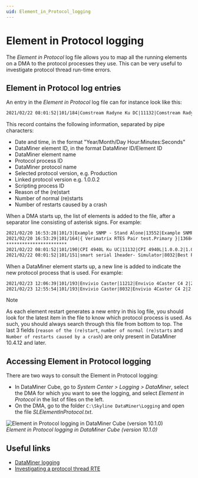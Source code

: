 ```yaml
---
uid: Element_in_Protocol_logging
---
```


# Element in Protocol logging

The *Element in Protocol* log file allows you to map all the running elements on a DMA to the protocol processes they use. This can be very useful to investigate protocol thread run-time errors.

## Element in Protocol log entries

An entry in the *Element in Protocol* log file can for instance look like this:

```txt
2021/02/22 08:01:52|101/184|Comstream Radyne Ku DC|11132|Comstream Radyne SFC4200A-B8-P8|Production|1.0.0.2|7952|NormalStart|1|0
```

This record contains the following information, separated by pipe characters:

- Date and time, in the format "Year/Month/Day Hour:Minutes:Seconds"
- DataMiner element ID, in the format DataMiner ID/Element ID
- DataMiner element name
- Protocol process ID
- DataMiner protocol name
- Selected protocol version, e.g. Production
- Linked protocol version e.g. 1.0.0.2
- Scripting process ID
- Reason of the (re)start
- Number of normal (re)starts
- Number of restarts caused by a crash

When a DMA starts up, the list of elements is added to the file, after a separator line consisting of asterisk signs. For example:

```txt
2021/02/20 16:53:28|101/3|Example SNMP - Stand Alone|13552|Example SNMP|1.0.0.1|1.0.0.1|13572|NormalStart|2|0
2021/02/20 16:53:29|101/164|{ Verimatrix RTES Pair test.Primary }|13684|Verimatrix RTES Pair - DVE|2.0.1.15|2.0.1.15|13572|NormalStart|5|1
***********************
2021/02/22 08:01:52|101/190|CPI 4940L Ku UC|11132|CPI 4940L|1.0.0.2|1.0.0.2|7952|NormalStart|1|0
2021/02/22 08:01:52|101/151|smart serial 1header- Simulator|8032|Best Practice - Generic Server|Production|1.0.0.9|7952|SLProtocolCrashRestart|2|1
```

When a DataMiner element starts up, a new line is added to indicate the new protocol process that is used. For example:

```txt
2021/02/23 12:06:39|101/193|Envivio Caster|11212|Envivio 4Caster C4 2|2.1.0.1|2.1.0.1|7952|NormalStart|1|0
2021/02/23 12:55:54|101/193|Envivio Caster|8032|Envivio 4Caster C4 2|2.1.0.1|2.1.0.1|7952|NormalStart|1|0
```

> [!NOTE]
> As each element restart generates a new entry in this log file, you should look for the latest item in the file to know which protocol process is used. As such, you should always search through this file from bottom to top.
> The last 3 fields (`reason of the (re)start`, `number of normal (re)starts` and `Number of restarts caused by a crash`) are only present in DataMiner 10.4.12 and later.

## Accessing Element in Protocol logging

There are two ways to consult the Element in Protocol logging:

- In DataMiner Cube, go to *System Center > Logging > DataMiner*, select the DMA for which you want to see the logging, and select *Element in Protocol* in the list of files on the left.
- On the DMA, go to the folder `C:\Skyline DataMiner\Logging` and open the file *SLElementInProtocol.txt*.

![Element in Protocol logging in DataMiner Cube (version 10.1.0)](~/user-guide/images/element-in-protocol-logging-1024x447.png)<br>
*Element in Protocol logging in DataMiner Cube (version 10.1.0)*

## Useful links

- [DataMiner logging](xref:DataMiner_logging)
- [Investigating a protocol thread RTE](xref:Investigating_a_protocol_thread_RTE)
